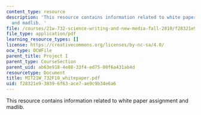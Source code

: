 ```yaml
---
content_type: resource
description: 'This resource contains information related to white paper assignment
  and madlib. '
file: /courses/21w-732-science-writing-and-new-media-fall-2010/f28321e938396f63ace7ae9c9b34e6a6_MIT21W_732F10_whitepaper.pdf
file_type: application/pdf
learning_resource_types: []
license: https://creativecommons.org/licenses/by-nc-sa/4.0/
ocw_type: OCWFile
parent_title: Project I
parent_type: CourseSection
parent_uid: ab63e918-4e88-33f4-ed75-00f6a431ab4d
resourcetype: Document
title: MIT21W_732F10_whitepaper.pdf
uid: f28321e9-3839-6f63-ace7-ae9c9b34e6a6
---
```

This resource contains information related to white paper assignment and madlib. 